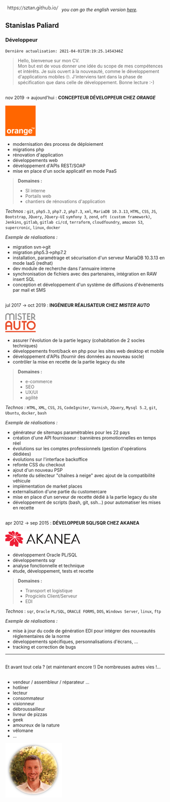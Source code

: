 ![url_img](/link_img.png "my online resume") _you can go the english version [here](/en "english version")._

## Stanislas Paliard
### Développeur

    Dernière actualisation: 2021-04-01T20:19:25.1454346Z

> Hello, bienvenue sur mon CV.  
> Mon but est de vous donner une idée du scope de mes compétences et intérêts.
> Je suis ouvert à la nouveauté, comme le développement d'applications mobiles 🙄.
> J'interviens tant dans la phase de spécification que dans celle de développement.
> Bonne lecture :-)

&nbsp;  
nov 2019 -> aujourd'hui : **CONCEPTEUR DÉVELOPPEUR CHEZ _ORANGE_**  
&nbsp;  
![logo orange](/239px-Orange_logo.svg.png "Orange, société française de télécommunications")

* modernisation des process de déploiement
* migrations php
* rénovation d'application
* développements web
* développement d'APIs REST/SOAP
* mise en place d'un socle applicatif en mode PaaS

>**Domaines :**
>* SI interne
>* Portails web
>* chantiers de rénovations d'application

_Technos :_ `git`, `php5.3`, `php7.2`, `php7.3`, `xml`, `MariaDB 10.3.13`, `HTML`, `CSS`, `JS`, `Bootstrap`, `JQuery`, `JQuery-UI`
  `symfony 3`, `zend`, `oft (custom framework)`, `Jenkins`, `gitlab`, `gitlab ci/cd`, `terraform`, `cloudfoundry`, `amazon S3`, `supercronic`, `linux`, `docker`

_Exemple de réalisations :_
* migration svn->git
* migration php5.3->php7.2
* installation, paramétrage et sécurisation d'un serveur MariaDB 10.3.13 en mode IaaS (redhat)  
* dev module de recherche dans l'annuaire interne
* synchronisation de fichiers avec des partenaires, intégration en RAW insert SQL
* conception et développement d'un système de diffusions d'évènements par mail et SMS

&nbsp;  
jul 2017 -> oct 2019 : **INGÉNIEUR RÉALISATEUR CHEZ _MISTER AUTO_**  
&nbsp;  
![logo mister-auto](/mister-auto.png "Mister Auto, entreprise française de commerce électronique spécialisée dans la vente de pièces détachées automobiles")
* assurer l'évolution de la partie legacy (cohabitation de 2 socles techniques)
* développements front/back en php pour les sites web desktop et mobile
* développement d'APIs (fournir des données au nouveau socle)
* contrôler la mise en recette de la partie legacy du site

>**Domaines :**
>* e-commerce
>* SEO
>* UX/UI
>* agilité

_Technos :_ `HTML`, `XML`, `CSS`, `JS`, `CodeIgniter`, `Varnish`, `JQuery`, `Mysql 5.2`, `git`, `Ubuntu`, `docker`, `bash`

_Exemple de réalisations :_
* générateur de sitemaps paramétrables pour les 22 pays
* création d'une API fournisseur : bannières promotionnelles en temps réel
* évolutions sur les comptes professionnels (gestion d'opérations dédiées)
* évolutions sur l'interface backoffice
* refonte CSS du checkout
* ajout d'un nouveau PSP
* refonte du sélecteur "chaînes à neige" avec ajout de la compatibilité véhicule
* implémentation de market places
* externalisation d'une partie du customercare
* mise en place d'un serveur de recette dédié à la partie legacy du site
* développement de scripts (bash, git, ssh...) pour automatiser les mises en recette

&nbsp;  
apr 2012 -> sep 2015 : **DÉVELOPPEUR SQL/SQR CHEZ AKANEA**  
&nbsp;  
![logo akanea](/akanea.png "Editeur de logiciels spécialisés pour la supply-chain")
* développement Oracle PL/SQL
* développements sqr
* analyse fonctionnelle et technique
* étude, développement, tests et recette

>**Domaines :**
>* Transport et logistique
>* Progiciels Client/Serveur
>* EDI

_Technos_ : `sqr`, `Oracle` `PL/SQL`, `ORACLE FORMS`, `DOS`, `Windows Server`, `linux`, `ftp`

_Exemple de réalisations :_
* mise à jour du code de génération EDI pour intégrer des nouveautés réglementaires de la norme
* développements spécifiques, personnalisations d'écrans, ...
* tracking et correction de bugs

***
&nbsp;  
Et avant tout cela ? (et maintenant encore !) De nombreuses autres vies !...  
&nbsp;
* vendeur / assembleur / réparateur ...
* hotliner
* lecteur
* consommateur
* visionneur
* débroussailleur
* livreur de pizzas
* geek
* amoureux de la nature
* vélomane
* ...

![portrait Stan](/stan.png "moi")  

